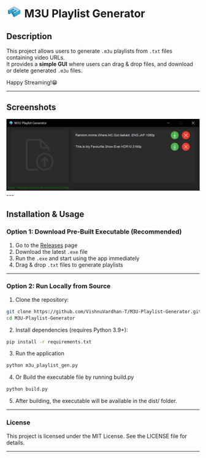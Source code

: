 # <img src="assets/icon.png" alt="App Icon" width="40"/> M3U Playlist Generator

## **Description**  
This project allows users to generate `.m3u` playlists from `.txt` files containing video URLs.  
It provides a **simple GUI** where users can drag & drop files, and download or delete generated `.m3u` files.

Happy Streaming!😁

---

## **Screenshots**
<img src="assets/screenshots/app-screenshot-1.png" alt="App Screenshot"/>
---

## **Installation & Usage**

### **Option 1: Download Pre-Built Executable (Recommended)**  

1. Go to the [Releases](https://github.com/VishnuVardhan-T/M3U-Playlist-Generator/releases) page  
2. Download the latest `.exe` file  
3. Run the `.exe` and start using the app immediately  
4. Drag & drop `.txt` files to generate playlists  

---

### **Option 2: Run Locally from Source**  

1. Clone the repository:  
```bash
git clone https://github.com/VishnuVardhan-T/M3U-Playlist-Generator.git
cd M3U-Playlist-Generator
```

2. Install dependencies (requires Python 3.9+):
```bash
pip install -r requirements.txt
```
3. Run the application
```bash
python m3u_playlist_gen.py
```
4. Or Build the executable file by running build.py
```bash
python build.py
```
5. After building, the executable will be available in the dist/ folder.

---
 
### **License**
This project is licensed under the MIT License. See the LICENSE file for details.

---



